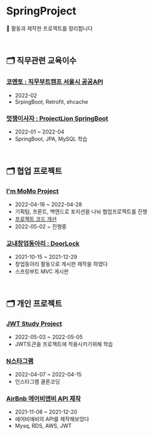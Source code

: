 # SpringProject
📌 활동과 제작한 프로젝트를 정리합니다

<br/>


## 🗂️ 직무관련 교육이수
### [코멘토 : 직무부트캠프 서울시 공공API](https://github.com/Jupiter-J/SeoulOpenAPI.git)
* 2022-02
* SrpingBoot, Retrofit, ehcache
### [멋쟁이사자 : ProjectLion SpringBoot](https://github.com/Jupiter-J/SpringBoot_PL.git)
* 2022-01 ~ 2022-04
* SpringBoot, JPA, MySQL 학습

<br>

## 🗂️ 협업 프로젝트
### [I'm MoMo Project](https://github.com/Jupiter-J/iammomoproject.git)
* 2022-04-16 ~ 2022-04-28
* 기획팀, 프론트, 백엔드로 포지션을 나눠 협업프로젝트를 진행
* [프로젝트 코드 개선](https://github.com/Jupiter-J/RE_MoMoProject.git) 
* 2022-05-02 ~ 진행중

### [교내창업동아리 : DoorLock](https://github.com/Jupiter-J/DoorLock.git) 
* 2021-10-15 ~ 2021-12-29
* 창업동아리 활동으로 게시판 제작을 하였다 
* 스프링부트 MVC 게시판

<br>

## 🗂️ 개인 프로젝트
### [JWT Study Project](https://github.com/Jupiter-J/jwtSecurity.git)
* 2022-05-03 ~ 2022-05-05
* JWT토큰을 프로젝트에 적용시키기위해 학습

### [N스타그램](https://github.com/Jupiter-J/Nstagram.git)
* 2022-04-07 ~ 2022-04-15
* 인스타그램 클론코딩


### [AirBnb 에어비앤비 API 제작](https://github.com/Jupiter-J/airbnb.git)
* 2021-11-08 ~ 2021-12-20
* 에어비애비의 API를 제작해보았다
* Mysq, RDS, AWS, JWT


<br>






